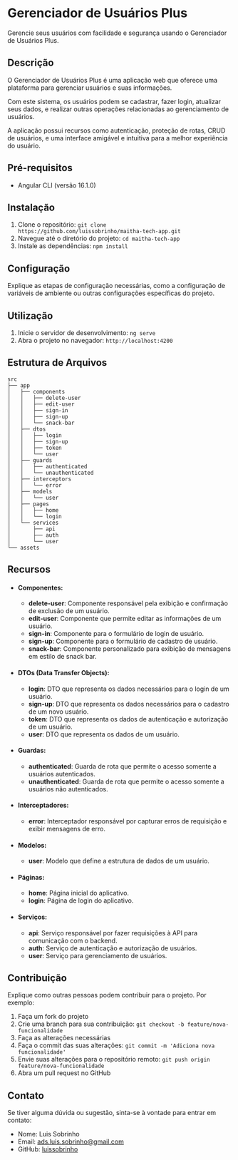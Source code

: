 # Gerenciador de Usuários Plus

Gerencie seus usuários com facilidade e segurança usando o Gerenciador de Usuários Plus.

## Descrição

O Gerenciador de Usuários Plus é uma aplicação web que oferece uma plataforma para gerenciar usuários e suas informações.

Com este sistema, os usuários podem se cadastrar, fazer login, atualizar seus dados,
e realizar outras operações relacionadas ao gerenciamento de usuários.

A aplicação possui recursos como autenticação, proteção de rotas, CRUD de usuários,
e uma interface amigável e intuitiva para a melhor experiência do usuário.

## Pré-requisitos

- Angular CLI (versão 16.1.0)

## Instalação

1. Clone o repositório: `git clone https://github.com/luissobrinho/maitha-tech-app.git`
2. Navegue até o diretório do projeto: `cd maitha-tech-app`
3. Instale as dependências: `npm install`

## Configuração

Explique as etapas de configuração necessárias, como a configuração de variáveis de ambiente ou outras configurações específicas do projeto.

## Utilização

1. Inicie o servidor de desenvolvimento: `ng serve`
2. Abra o projeto no navegador: `http://localhost:4200`

## Estrutura de Arquivos

```
src
├── app
│   ├── components
│   │   ├── delete-user
│   │   ├── edit-user
│   │   ├── sign-in
│   │   ├── sign-up
│   │   └── snack-bar
│   ├── dtos
│   │   ├── login
│   │   ├── sign-up
│   │   ├── token
│   │   └── user
│   ├── guards
│   │   ├── authenticated
│   │   └── unauthenticated
│   ├── interceptors
│   │   └── error
│   ├── models
│   │   └── user
│   ├── pages
│   │   ├── home
│   │   └── login
│   └── services
│       ├── api
│       ├── auth
│       └── user
└── assets
```

## Recursos

- #### Componentes:
  - **delete-user**: Componente responsável pela exibição e confirmação de exclusão de um usuário.
  - **edit-user**: Componente que permite editar as informações de um usuário.
  - **sign-in**: Componente para o formulário de login de usuário.
  - **sign-up**: Componente para o formulário de cadastro de usuário.
  - **snack-bar**: Componente personalizado para exibição de mensagens em estilo de snack bar.
  
- #### DTOs (Data Transfer Objects):
  - **login**: DTO que representa os dados necessários para o login de um usuário.
  - **sign-up**: DTO que representa os dados necessários para o cadastro de um novo usuário.
  - **token**: DTO que representa os dados de autenticação e autorização de um usuário.
  - **user**: DTO que representa os dados de um usuário.
  
- #### Guardas:
  - **authenticated**: Guarda de rota que permite o acesso somente a usuários autenticados.
  - **unauthenticated**: Guarda de rota que permite o acesso somente a usuários não autenticados.

- #### Interceptadores:
  - **error**: Interceptador responsável por capturar erros de requisição e exibir mensagens de erro.

- #### Modelos:
  - **user**: Modelo que define a estrutura de dados de um usuário.

- #### Páginas:
  - **home**: Página inicial do aplicativo.
  - **login**: Página de login do aplicativo.

- #### Serviços:
  - **api**: Serviço responsável por fazer requisições à API para comunicação com o backend.
  - **auth**: Serviço de autenticação e autorização de usuários.
  - **user**: Serviço para gerenciamento de usuários.

## Contribuição

Explique como outras pessoas podem contribuir para o projeto. Por exemplo:

1. Faça um fork do projeto
2. Crie uma branch para sua contribuição: `git checkout -b feature/nova-funcionalidade`
3. Faça as alterações necessárias
4. Faça o commit das suas alterações: `git commit -m 'Adiciona nova funcionalidade'`
5. Envie suas alterações para o repositório remoto: `git push origin feature/nova-funcionalidade`
6. Abra um pull request no GitHub

## Contato

Se tiver alguma dúvida ou sugestão, sinta-se à vontade para entrar em contato:

- Nome: Luis Sobrinho
- Email: ads.luis.sobrinho@gmail.com
- GitHub: [luissobrinho](https://github.com/luissobrinho)


